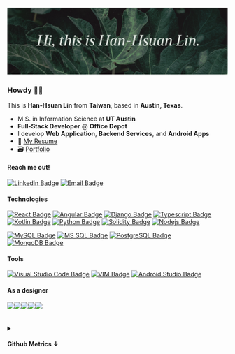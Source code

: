 ![Banner](https://raw.githubusercontent.com/jercymat/jercymat/master/banner.png)

### Howdy 👋🤘

This is **Han-Hsuan Lin** from **Taiwan**, based in **Austin, Texas**.

* M.S. in Information Science at **UT Austin**
* **Full-Stack Developer** @ **Office Depot**
* I develop **Web Application**, **Backend Services**, and **Android Apps**
* 📎 [My Resume](https://drive.google.com/file/d/1etnOLktRuZdh71AMQK_pNAxrA-KHZ1np/view?usp=sharing)
* 🗃 [Portfolio](https://drive.google.com/file/d/1tQqqHvkx_5R2viL35R9xvtoRSx0qCyYa/view?usp=sharing)

#### Reach me out!

[![Linkedin Badge](https://img.shields.io/badge/LinkedIn-0077B5?style=for-the-badge&labelColor=121612&logo=linkedin&logoColor=white)](https://www.linkedin.com/in/han-hsuan-lin/)
[![Email Badge](https://img.shields.io/badge/email-hhl@utexas.edu-D14836?style=for-the-badge&labelColor=121612&logo=gmail&logoColor=white)](mailto:hhl@utexas.edu)

#### Technologies

[![React Badge](https://img.shields.io/badge/-React-61DBFB?style=for-the-badge&labelColor=black&logo=react&logoColor=61DBFB)](#)
[![Angular Badge](https://img.shields.io/badge/-Angular-DD0031?style=for-the-badge&labelColor=black&logo=angular&logoColor=DD0031)](#)
[![Django Badge](https://img.shields.io/badge/-Django-092E20?style=for-the-badge&labelColor=black&logo=django&logoColor=white)](#)
[![Typescript Badge](https://img.shields.io/badge/-Typescript-007ACC?style=for-the-badge&labelColor=black&logo=typescript&logoColor=007ACC)](#)
[![Kotlin Badge](https://img.shields.io/badge/-Kotlin-7F52FF?style=for-the-badge&labelColor=black&logo=kotlin&logoColor=7F52FF)](#)
[![Python Badge](https://img.shields.io/badge/-Python-3776AB?style=for-the-badge&labelColor=black&logo=python&logoColor=3776AB)](#)
[![Solidity Badge](https://img.shields.io/badge/-Solidity-DDDDDD?style=for-the-badge&labelColor=black&logo=solidity&logoColor=DDDDDD)](#)
[![Nodejs Badge](https://img.shields.io/badge/-Nodejs-3C873A?style=for-the-badge&labelColor=black&logo=node.js&logoColor=3C873A)](#)

[![MySQL Badge](https://img.shields.io/badge/-MySQL-3E6E93?style=for-the-badge&labelColor=black&logo=mysql&logoColor=white)](#)
[![MS SQL Badge](https://img.shields.io/badge/-MS&nbsp;SQL-CC2927?style=for-the-badge&labelColor=black&logo=microsoftsqlserver&logoColor=CC2927)](#)
[![PostgreSQL Badge](https://img.shields.io/badge/-PostgreSQL-316192?style=for-the-badge&labelColor=black&logo=mysql&logoColor=white)](#)
[![MongoDB Badge](https://img.shields.io/badge/-MongoDB-4EA94B?style=for-the-badge&labelColor=black&logo=mysql&logoColor=4EA94B)](#)

#### Tools
[![Visual Studio Code Badge](https://img.shields.io/badge/-VS&nbsp;Code-007ACC?style=for-the-badge&labelColor=black&logo=visualstudiocode&logoColor=007ACC)](#)
[![VIM Badge](https://img.shields.io/badge/-Vim-019733?style=for-the-badge&labelColor=black&logo=vim&logoColor=019733)](#)
[![Android Studio Badge](https://img.shields.io/badge/-Android&nbsp;Studio-27a861?style=for-the-badge&labelColor=black&logo=androidstudio&logoColor=3DDC84)](#)

#### As a designer

<img src="https://upload.wikimedia.org/wikipedia/commons/thumb/3/33/Figma-logo.svg/160px-Figma-logo.svg.png" align="left" height="48"/>
<img src="https://upload.wikimedia.org/wikipedia/commons/thumb/c/c2/Adobe_XD_CC_icon.svg/246px-Adobe_XD_CC_icon.svg.png" align="left" height="48"/>
<img src="https://upload.wikimedia.org/wikipedia/commons/thumb/f/fb/Adobe_Illustrator_CC_icon.svg/246px-Adobe_Illustrator_CC_icon.svg.png" align="left" height="48"/>
<img src="https://upload.wikimedia.org/wikipedia/commons/thumb/a/af/Adobe_Photoshop_CC_icon.svg/246px-Adobe_Photoshop_CC_icon.svg.png" align="left" height="48"/>
<img src="https://upload.wikimedia.org/wikipedia/commons/thumb/4/48/Adobe_InDesign_CC_icon.svg/246px-Adobe_InDesign_CC_icon.svg.png" align="left" height="48"/>

<br />
<br />
<br />

<details>
  <summary><h4>Github Metrics ↓</h4></summary>
  <img src="https://metrics.lecoq.io/jercymat?template=classic&languages=1&isocalendar=1&achievements=1&base.indepth=false&base.hireable=false&isocalendar.duration=half-year&languages.limit=8&languages.threshold=0%25&languages.other=false&languages.colors=github&languages.sections=most-used&languages.indepth=false&languages.analysis.timeout=15&languages.categories=markup%2C%20programming&languages.recent.categories=markup%2C%20programming&languages.recent.load=300&languages.recent.days=14&achievements.threshold=C&achievements.secrets=true&achievements.display=detailed&achievements.limit=0&config.timezone=America%2FChicago">
</details>
